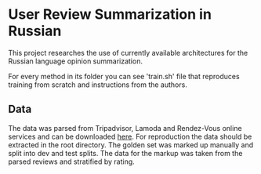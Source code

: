 # User Review Summarization in Russian

This project researches the use of currently available architectures for the Russian language opinion summarization.

For every method in its folder you can see 'train.sh' file that reproduces training from scratch and instructions from the authors.

## Data 
The data was parsed from Tripadvisor, Lamoda and Rendez-Vous online services and can be downloaded [here](https://drive.google.com/drive/folders/1sT22ORCqC_JCdMpIlqA1SmIZHDoYRKP1?usp=sharing). For reproduction the data should be extracted in the root directory.
The golden set was marked up manually and split into dev and test splits. The data for the markup was taken from the parsed reviews and stratified by rating.
